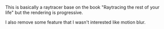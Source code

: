 This is basically a raytracer base on the book "Raytracing the rest of your life" but the rendering is progressive.

I also remove some feature that I wasn't interested like motion blur.